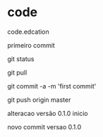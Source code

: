 # code
code.edcation

primeiro commit

git status

git pull

git commit -a -m 'first commit'

git push origin master


alteracao versão 0.1.0 inicio


novo commit versao 0.1.0